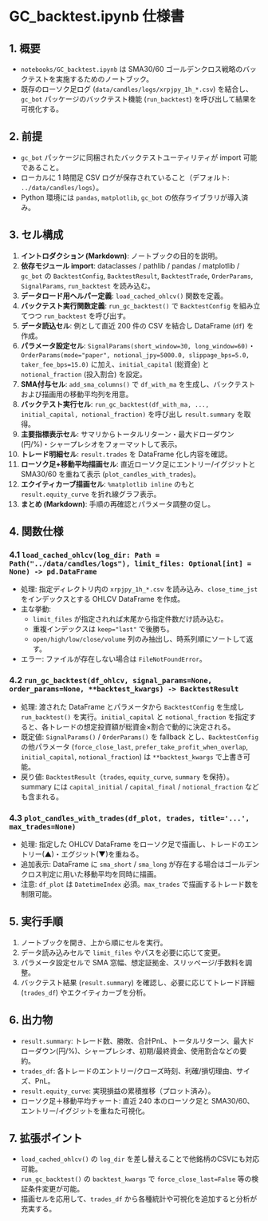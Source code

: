# GC_backtest.ipynb 仕様書

## 1. 概要
- `notebooks/GC_backtest.ipynb` は SMA30/60 ゴールデンクロス戦略のバックテストを実施するためのノートブック。
- 既存のローソク足ログ (`data/candles/logs/xrpjpy_1h_*.csv`) を結合し、`gc_bot` パッケージのバックテスト機能 (`run_backtest`) を呼び出して結果を可視化する。

## 2. 前提
- `gc_bot` パッケージに同梱されたバックテストユーティリティが import 可能であること。
- ローカルに 1 時間足 CSV ログが保存されていること（デフォルト: `../data/candles/logs`）。
- Python 環境には `pandas`, `matplotlib`, `gc_bot` の依存ライブラリが導入済み。

## 3. セル構成
1. **イントロダクション (Markdown)**: ノートブックの目的を説明。
2. **依存モジュール import**: dataclasses / pathlib / pandas / matplotlib / `gc_bot` の `BacktestConfig`, `BacktestResult`, `BacktestTrade`, `OrderParams`, `SignalParams`, `run_backtest` を読み込む。
3. **データロード用ヘルパー定義**: `load_cached_ohlcv()` 関数を定義。
4. **バックテスト実行関数定義**: `run_gc_backtest()` で `BacktestConfig` を組み立てつつ `run_backtest` を呼び出す。
5. **データ読込セル**: 例として直近 200 件の CSV を結合し DataFrame (`df`) を作成。
6. **パラメータ設定セル**: `SignalParams(short_window=30, long_window=60)`・`OrderParams(mode="paper", notional_jpy=5000.0, slippage_bps=5.0, taker_fee_bps=15.0)` に加え、`initial_capital` (総資金) と `notional_fraction` (投入割合) を設定。
7. **SMA付与セル**: `add_sma_columns()` で `df_with_ma` を生成し、バックテストおよび描画用の移動平均列を用意。
8. **バックテスト実行セル**: `run_gc_backtest(df_with_ma, ..., initial_capital, notional_fraction)` を呼び出し `result.summary` を取得。
9. **主要指標表示セル**: サマリからトータルリターン・最大ドローダウン(円/%)・シャープレシオをフォーマットして表示。
10. **トレード明細セル**: `result.trades` を DataFrame 化し内容を確認。
11. **ローソク足+移動平均描画セル**: 直近ローソク足にエントリー/イグジットと SMA30/60 を重ねて表示 (`plot_candles_with_trades`)。
12. **エクイティカーブ描画セル**: `%matplotlib inline` のもと `result.equity_curve` を折れ線グラフ表示。
13. **まとめ (Markdown)**: 手順の再確認とパラメータ調整の促し。

## 4. 関数仕様
### 4.1 `load_cached_ohlcv(log_dir: Path = Path("../data/candles/logs"), limit_files: Optional[int] = None) -> pd.DataFrame`
- 処理: 指定ディレクトリ内の `xrpjpy_1h_*.csv` を読み込み、`close_time_jst` をインデックスとする OHLCV DataFrame を作成。
- 主な挙動:
  - `limit_files` が指定されれば末尾から指定件数だけ読み込む。
  - 重複インデックスは `keep="last"` で後勝ち。
  - `open/high/low/close/volume` 列のみ抽出し、時系列順にソートして返す。
- エラー: ファイルが存在しない場合は `FileNotFoundError`。

### 4.2 `run_gc_backtest(df_ohlcv, signal_params=None, order_params=None, **backtest_kwargs) -> BacktestResult`
- 処理: 渡された DataFrame とパラメータから `BacktestConfig` を生成し `run_backtest()` を実行。`initial_capital` と `notional_fraction` を指定すると、各トレードの想定投資額が総資金×割合で動的に決定される。
- 既定値: `SignalParams()` / `OrderParams()` を fallback とし、`BacktestConfig` の他パラメータ (`force_close_last`, `prefer_take_profit_when_overlap`, `initial_capital`, `notional_fraction`) は `**backtest_kwargs` で上書き可能。
- 戻り値: `BacktestResult`（`trades`, `equity_curve`, `summary` を保持）。summary には `capital_initial` / `capital_final` / `notional_fraction` なども含まれる。

### 4.3 `plot_candles_with_trades(df_plot, trades, title='...', max_trades=None)`
- 処理: 指定した OHLCV DataFrame をローソク足で描画し、トレードのエントリー(▲)・エグジット(▼)を重ねる。
- 追加表示: DataFrame に `sma_short` / `sma_long` が存在する場合はゴールデンクロス判定に用いた移動平均を同時に描画。
- 注意: `df_plot` は `DatetimeIndex` 必須。`max_trades` で描画するトレード数を制限可能。

## 5. 実行手順
1. ノートブックを開き、上から順にセルを実行。
2. データ読み込みセルで `limit_files` やパスを必要に応じて変更。
3. パラメータ設定セルで SMA 窓幅、想定証拠金、スリッページ/手数料を調整。
4. バックテスト結果 (`result.summary`) を確認し、必要に応じてトレード詳細 (`trades_df`) やエクイティカーブを分析。

## 6. 出力物
- `result.summary`: トレード数、勝敗、合計PnL、トータルリターン、最大ドローダウン(円/%)、シャープレシオ、初期/最終資金、使用割合などの要約。
- `trades_df`: 各トレードのエントリー/クローズ時刻、利確/損切理由、サイズ、PnL。
- `result.equity_curve`: 実現損益の累積推移（プロット済み）。
- ローソク足＋移動平均チャート: 直近 240 本のローソク足と SMA30/60、エントリー/イグジットを重ねた可視化。

## 7. 拡張ポイント
- `load_cached_ohlcv()` の `log_dir` を差し替えることで他銘柄のCSVにも対応可能。
- `run_gc_backtest()` の `backtest_kwargs` で `force_close_last=False` 等の検証条件変更が可能。
- 描画セルを応用して、`trades_df` から各種統計や可視化を追加すると分析が充実する。
